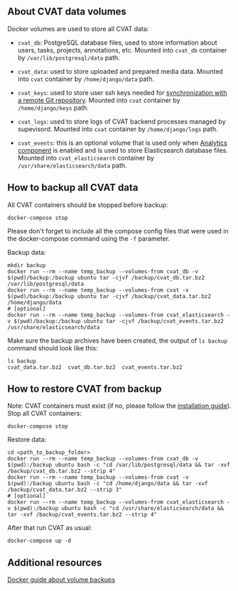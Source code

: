 ## About CVAT data volumes

Docker volumes are used to store all CVAT data:

- `cvat_db`: PostgreSQL database files, used to store information about users, tasks, projects, annotations, etc.
  Mounted into `cvat_db` container by `/var/lib/postgresql/data` path.

- `cvat_data`: used to store uploaded and prepared media data.
  Mounted into `cvat` container by `/home/django/data` path.

- `cvat_keys`: used to store user ssh keys needed for [synchronization with a remote Git repository](user_guide.md#task-synchronization-with-a-repository).
  Mounted into `cvat` container by `/home/django/keys` path.

- `cvat_logs`: used to store logs of CVAT backend processes managed by supevisord.
  Mounted into `cvat` container by `/home/django/logs` path.

- `cvat_events`: this is an optional volume that is used only when [Analytics component](../../components/analytics)
  is enabled and is used to store Elasticsearch database files.
  Mounted into `cvat_elasticsearch` container by `/usr/share/elasticsearch/data` path.

## How to backup all CVAT data

All CVAT containers should be stopped before backup:

```console
docker-compose stop
```

Please don't forget to include all the compose config files that were used in the docker-compose command
using the `-f` parameter.

Backup data:

```console
mkdir backup
docker run --rm --name temp_backup --volumes-from cvat_db -v $(pwd)/backup:/backup ubuntu tar -cjvf /backup/cvat_db.tar.bz2 /var/lib/postgresql/data
docker run --rm --name temp_backup --volumes-from cvat -v $(pwd)/backup:/backup ubuntu tar -cjvf /backup/cvat_data.tar.bz2 /home/django/data
# [optional]
docker run --rm --name temp_backup --volumes-from cvat_elasticsearch -v $(pwd)/backup:/backup ubuntu tar -cjvf /backup/cvat_events.tar.bz2 /usr/share/elasticsearch/data
```

Make sure the backup archives have been created, the output of `ls backup` command should look like this:

```console
ls backup
cvat_data.tar.bz2  cvat_db.tar.bz2  cvat_events.tar.bz2
```

## How to restore CVAT from backup

Note: CVAT containers must exist (if no, please follow the [installation guide](installation.md#quick-installation-guide)).
Stop all CVAT containers:

```console
docker-compose stop
```

Restore data:

```console
cd <path_to_backup_folder>
docker run --rm --name temp_backup --volumes-from cvat_db -v $(pwd):/backup ubuntu bash -c "cd /var/lib/postgresql/data && tar -xvf /backup/cvat_db.tar.bz2 --strip 4"
docker run --rm --name temp_backup --volumes-from cvat -v $(pwd):/backup ubuntu bash -c "cd /home/django/data && tar -xvf /backup/cvat_data.tar.bz2 --strip 3"
# [optional]
docker run --rm --name temp_backup --volumes-from cvat_elasticsearch -v $(pwd):/backup ubuntu bash -c "cd /usr/share/elasticsearch/data && tar -xvf /backup/cvat_events.tar.bz2 --strip 4"
```

After that run CVAT as usual:

```console
docker-compose up -d
```

## Additional resources

[Docker guide about volume backups](https://docs.docker.com/storage/volumes/#backup-restore-or-migrate-data-volumes)

